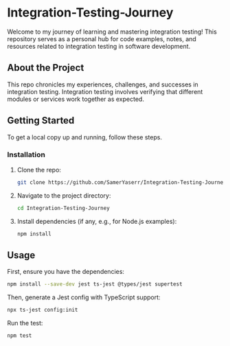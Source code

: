 # Integration-Testing-Journey

Welcome to my journey of learning and mastering integration testing! This repository serves as a personal hub for code examples, notes, and resources related to integration testing in software development.

## About the Project

This repo chronicles my experiences, challenges, and successes in integration testing. Integration testing involves verifying that different modules or services work together as expected.

## Getting Started

To get a local copy up and running, follow these steps.

### Installation

1. Clone the repo:
   ```sh
   git clone https://github.com/SamerYaserr/Integration-Testing-Journey.git
   ```
2. Navigate to the project directory:
   ```sh
   cd Integration-Testing-Journey
   ```
3. Install dependencies (if any, e.g., for Node.js examples):
   ```sh
   npm install
   ```

## Usage

First, ensure you have the dependencies:

```sh
npm install --save-dev jest ts-jest @types/jest supertest
```

Then, generate a Jest config with TypeScript support:

```sh
npx ts-jest config:init
```

Run the test:

```sh
npm test
```
